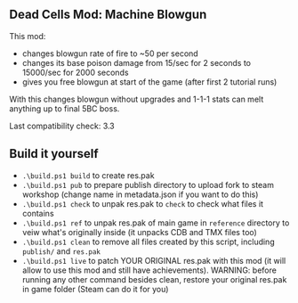 ## Dead Cells Mod: Machine Blowgun

This mod:
- changes blowgun rate of fire to ~50 per second
- changes its base poison damage from 15/sec for 2 seconds to 15000/sec for 2000 seconds
- gives you free blowgun at start of the game (after first 2 tutorial runs)

With this changes blowgun without upgrades and 1-1-1 stats can melt anything up to final 5BC boss.

Last compatibility check: 3.3

## Build it yourself

- `.\build.ps1 build` to create res.pak
- `.\build.ps1 pub` to prepare publish directory to upload fork to steam workshop (change name in metadata.json if you want to do this)
- `.\build.ps1 check` to unpak res.pak to `check` to check what files it contains
- `.\build.ps1 ref` to unpak res.pak of main game in `reference` directory to veiw what's originally inside (it unpacks CDB and TMX files too)
- `.\build.ps1 clean` to remove all files created by this script, including `publish/` and `res.pak`
- `.\build.ps1 live` to patch YOUR ORIGINAL res.pak with this mod (it will allow to use this mod and still have achievements). WARNING: before running any other command besides clean, restore your original res.pak in game folder (Steam can do it for you)
